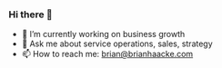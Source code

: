 ### Hi there 👋

<!--
**brianhaacke/brianhaacke** is a ✨ _special_ ✨ repository because its `README.md` (this file) appears on your GitHub profile.

Here are some ideas to get you started:
-->
- 🔭 I’m currently working on business growth
- 💬 Ask me about service operations, sales, strategy
- 📫 How to reach me: brian@brianhaacke.com
